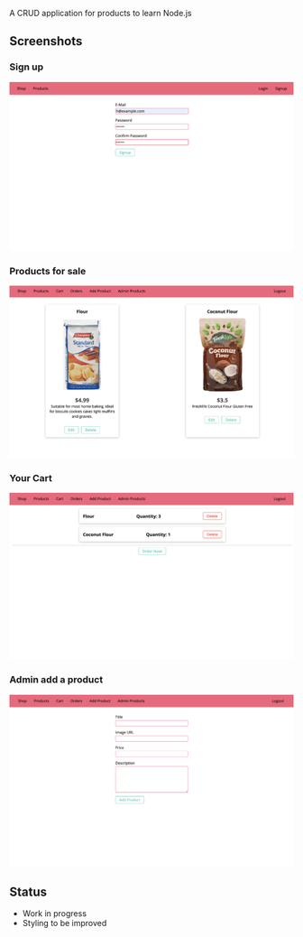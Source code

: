 A CRUD application for products to learn Node.js

## Screenshots

### Sign up
![Signup](/public/readme_images/Sign-up.png "Sign-up")

### Products for sale
![Products](/public/readme_images/products.png "Products")

### Your Cart
![Cart](/public/readme_images/Cart.png "Cart")

### Admin add a product
![add-product](/public/readme_images/add-product.png "add-product")

## Status

- Work in progress
- Styling to be improved
